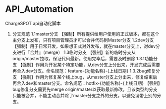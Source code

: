 # API_Automation
ChargeSPOT api自动化脚本
1. 分支规范
1.1master分支
【强制】所有提供给用户使用的正式版本，都在这个主分支上发布，只有项目管理员才可以合并代码到Master分支
﻿
1.2dev分支
【强制】用于日常开发。如果想正式对外发布，就在master分支上，对dev分支进行『合并』（merge）
﻿
1.3临时分支
【强制】新的临时分支从origin/master拉取，保证代码最新。使用完毕后，需要及时删除
﻿
1.3.1功能分支
【强制】作用为开发某个特定功能，从dev分支上分出来，开发完成后需要再合入dev分支。命名规范：feature-{功能名称}-{上线日期}
﻿
1.3.2bug修复分支
【强制】作用为修复某个线上bug，从master分支上分出来，修复结束后再合入dev和master分支。命名规范：hotfix-{功能名称}-{上线日期}
【强制】bug修复分支需要先merge origin/master以获取最新修改。且该类型的分支只能被合并，不能主动合并除了master分支之外的分支，以避免误带上别的分支。
